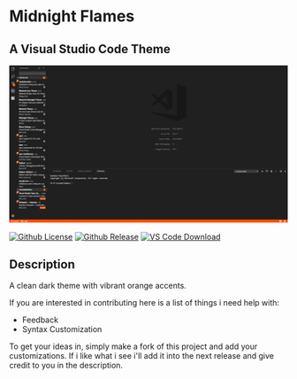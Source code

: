 # Midnight Flames
## A Visual Studio Code Theme

![Example Image](images/preview.png)

[![Github License](https://img.shields.io/badge/License-MIT-blue.svg)](https://github.com/Nicholas-LeClair/midnight-flames/LICENSE)
[![Github Release](https://img.shields.io/badge/Release-V1.0-green.svg)](https://github.com/Nicholas-LeClair/midnight-flames/releases)
[![VS Code Download](https://img.shields.io/badge/VS_Code-V1.0-orange.svg)](https://github.com/Nicholas-LeClair/midnight-flames)

## Description
A clean dark theme with vibrant orange accents.

If you are interested in contributing here is a list of things i need help with:

- Feedback
- Syntax Customization 

To get your ideas in, simply make a fork of this project and add your customizations. If i like what i see i'll add it into the next release and give credit to you in the description.